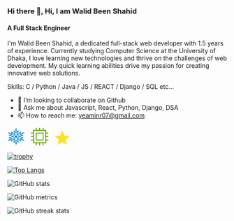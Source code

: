 ### Hi there 👋, Hi, I am Walid Been Shahid
#### A Full Stack Engineer
I'm Walid Been Shahid, a dedicated full-stack web developer with 1.5 years of experience. Currently studying Computer Science at the University of Dhaka, I love learning new technologies and thrive on the challenges of web development. My quick learning abilities drive my passion for creating innovative web solutions.

Skills: C / Python / Java / JS / REACT / Django / SQL etc...

- 👯 I’m looking to collaborate on Github 
- 💬 Ask me about Javascript, React, Python, Django, DSA 
- 📫 How to reach me: yeaminr07@gmail.com 



<a href='https://archiveprogram.github.com/'><img src='https://raw.githubusercontent.com/acervenky/animated-github-badges/master/assets/acbadge.gif' width='40' height='40'></a> <a href='https://docs.github.com/en/developers'><img src='https://raw.githubusercontent.com/acervenky/animated-github-badges/master/assets/devbadge.gif' width='40' height='40'></a> <a href='https://stars.github.com/'><img src='https://raw.githubusercontent.com/acervenky/animated-github-badges/master/assets/starbadge.gif' width='35' height='35'></a> 

[![trophy](https://github-profile-trophy.vercel.app/?username=yeamin07)](https://github.com/ryo-ma/github-profile-trophy)

[![Top Langs](https://github-readme-stats.vercel.app/api/top-langs/?username=yeamin07)](https://github.com/anuraghazra/github-readme-stats)

![GitHub stats](https://github-readme-stats.vercel.app/api?username=yeamin07&show_icons=true&count_private=true)  
 

![GitHub metrics](https://metrics.lecoq.io/yeamin07)  

![GitHub streak stats](https://streak-stats.demolab.com/?user=yeamin07)  

